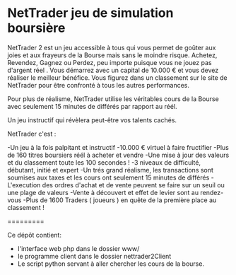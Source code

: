NetTrader jeu de simulation boursière
=========

NetTrader 2 est un jeu accessible à tous qui vous permet de goûter aux joies et aux frayeurs de la Bourse mais sans le moindre risque. Achetez, Revendez, Gagnez ou Perdez, peu importe puisque vous ne jouez pas d'argent réel . Vous démarrez avec un capital de 10.000 € et vous devez réaliser le meilleur bénéfice. Vous figurez dans un classement sur le site de NetTrader pour être confronté à tous les autres performances.

Pour plus de réalisme, NetTrader utilise les véritables cours de la Bourse avec seulement 15 minutes de différés par rapport au réél.

Un jeu instructif qui révèlera peut-être vos talents cachés.

NetTrader c'est :

-Un jeu à la fois palpitant et instructif
-10.000 € virtuel à faire fructifier
-Plus de 160 titres boursiers réél à acheter et vendre
-Une mise à jour des valeurs et du classement toute les 100 secondes !
-3 niveaux de difficulté, débutant, initié et expert
-Un trés grand réalisme, les transactions sont soumises aux taxes et les cours ont seulement 15 minutes de différés
-L'execution des ordres d'achat et de vente peuvent se faire sur un seuil ou une plage de valeurs
-Vente à découvert et effet de levier sont au rendez-vous
-Plus de 1600 Traders ( joueurs ) en quête de la première place au classement !

=========

Ce dépôt contient:
  * l'interface web php dans le dossier www/
  * le programme client dans le dossier  nettrader2Client
  * Le script python servant à aller chercher les cours de la bourse.
